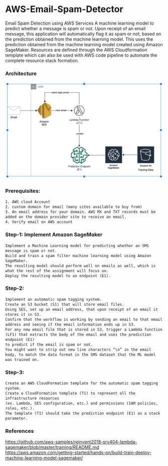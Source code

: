 # AWS-Email-Spam-Detector
Email Spam Detection using AWS Services
A machine learning model to predict whether a message is spam or not. Upon receipt of an email message, this application will automatically flag it as spam or not, based on the prediction obtained from the machine learning model. This uses the prediction obtained from the machine learning model created using Amazon SageMaker. Resources are defined through the AWS Cloudformation template which can also be used with AWS code pipeline to automate the complete resource stack formation.

### Architecture
![](spamarchi.PNG)

### Prerequisites:
```
1. AWS cloud Account
2. custom domain for email (many sites available to buy from)
3. An email address for your domain. AWS MX and TXT records must be added on the domain provider site to receive an email. 
4. Verify email on AWS account
```

### Step-1: Implement Amazon SageMaker 
```
Implement a Machine Learning model for predicting whether an SMS message is spam or not.
Build and train a spam filter machine learning model using Amazon SageMaker.
The resulting model should perform well on emails as well, which is what the rest of the assignment will focus on.
Deploy the resulting model to an endpoint (E1).
```

### Step-2:
```
Implement an automatic spam tagging system.
Create an S3 bucket (S1) that will store email files.
Using SES, set up an email address, that upon receipt of an email it stores it in S3.
Confirm that the workflow is working by sending an email to that email address and seeing if the email information ends up in S3.
For any new email file that is stored in S3, trigger a Lambda function (LF1) that extracts the body of the email and uses the prediction endpoint (E1) 
to predict if the email is spam or not.
You might want to strip out new line characters “\n” in the email body, to match the data format in the SMS dataset that the ML model was trained on.
```

### Step-3:
```
Create an AWS CloudFormation template for the automatic spam tagging system.
Create a CloudFormation template (T1) to represent all the infrastructure resources 
(ex. Lambda, SES configuration, etc.) and permissions (IAM policies, roles, etc.).
The template (T1) should take the prediction endpoint (E1) as a stack parameter.
```

### References
https://github.com/aws-samples/reinvent2018-srv404-lambda-sagemaker/blob/master/training/README.md
https://aws.amazon.com/getting-started/hands-on/build-train-deploy-machine-learning-model-sagemaker/
